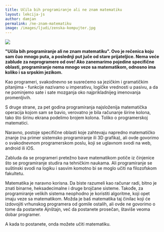 ```yaml
---
title: Učila bih programiranje ali ne znam matematiku
layout: lekcija-js
author: damjan
permalink: /ne-znam-matematiku
image: /images/ljudi/zenska-kompujter.jpg
---
```


![]({{page.image}})

**"Učila bih programiranje ali ne znam matematiku". Ovo je rečenica koju sam čuo mnogo puta, a poslednji put juče od stare prijateljice. Nema veće zablude za neprogramere od ove! Ako zanemarimo pojedine specifične oblasti, programiranje nema mnogo veze sa matematikom, odnosno ima koliko i sa srpskim jezikom.**

Kao programeri, svakodnevno se susrećemo sa jezičkim i gramatičkim pitanjima - funkcije nazivamo u imperativu, logičke vrednosti u pasivu, a da ne pominjemo sate i sate mozganja oko najprikladnijeg imenovanja promenljivih.

S druge strane, za pet godina programiranja najsloženija matematička operacija kojom sam se bavio, verovatno je bila računanje širine kolona, tako što širinu ekrana podelimo brojem kolona. Toliko o programerskoj matematici.

Naravno, postoje specifične oblasti koje zahtevaju napredno matematičko znanje (na primer sistemsko programiranje ili 3D grafika), ali ovde govorimo o svakodnevnom programerskom poslu, koji se uglavnom svodi na web, android ili iOS.

Zabluda da se programeri pretežno bave matematikom potiče iz činjenice što se programiranje studira na tehničkim naukama. Ali programiranje se suštinski svodi na logiku i sasvim komotno bi se moglo učiti na filozofskom fakultetu.

Matematika je naravno korisna. Da biste razumeli kao računar radi, bitno je znati binarne, heksadecimalne i druge brojčane sisteme. Takođe, za programiranje velikih sistema neophodno je koristiti algoritme, koji opet imaju veze sa matematikom. Možda je baš matematika taj činilac koji će izdovojiti vrhunskog programera od gomile ostalih, ali ovde ne govorimo o tome da postanete Ajnštajn, već da postanete prosečan, štaviše veoma dobar programer.

A kada to postanete, onda možete učiti matematiku.
